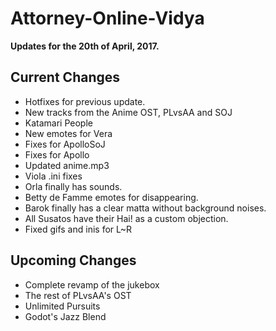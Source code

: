 # Attorney-Online-Vidya
__Updates for the 20th of April, 2017.__

## Current Changes
* Hotfixes for previous update.
* New tracks from the Anime OST, PLvsAA and SOJ  
* Katamari People  
* New emotes for Vera  
* Fixes for ApolloSoJ  
* Fixes for Apollo  
* Updated anime.mp3  
* Viola .ini fixes  
* Orla finally has sounds.  
* Betty de Famme emotes for disappearing.  
* Barok finally has a clear matta without background noises.
* All Susatos have their Hai! as a custom objection.
* Fixed gifs and inis for L~R  

## Upcoming Changes
* Complete revamp of the jukebox  
* The rest of PLvsAA's OST  
* Unlimited Pursuits  
* Godot's Jazz Blend  
